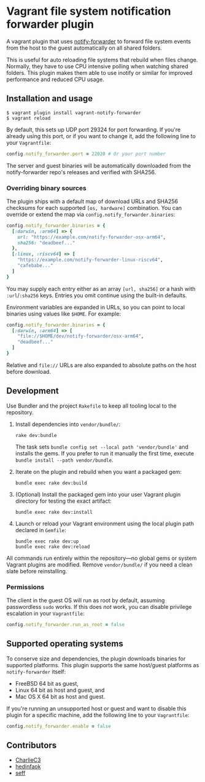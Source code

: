 # Vagrant file system notification forwarder plugin

A vagrant plugin that uses [notify-forwarder](https://github.com/mhallin/notify-forwarder) to
forward file system events from the host to the guest automatically on all shared folders.

This is useful for auto reloading file systems that rebuild when files change. Normally, they have
to use CPU intensive polling when watching shared folders. This plugin makes them able to use
inotify or similar for improved performance and reduced CPU usage.

## Installation and usage

```terminal
$ vagrant plugin install vagrant-notify-forwarder
$ vagrant reload
```

By default, this sets up UDP port 29324 for port forwarding. If you're already using this port, or
if you want to change it, add the following line to your `Vagrantfile`:

```ruby
config.notify_forwarder.port = 22020 # Or your port number
```

The server and guest binaries will be automatically downloaded from the notify-forwarder repo's
releases and verified with SHA256.

### Overriding binary sources

The plugin ships with a default map of download URLs and SHA256 checksums for each supported
`[os, hardware]` combination. You can override or extend the map via
`config.notify_forwarder.binaries`:

```ruby
config.notify_forwarder.binaries = {
  [:darwin, :arm64] => {
    url: "https://example.com/notify-forwarder-osx-arm64",
    sha256: "deadbeef..."
  },
  [:linux, :riscv64] => [
    "https://example.com/notify-forwarder-linux-riscv64",
    "cafebabe..."
  ]
}
```

You may supply each entry either as an array `[url, sha256]` or a hash with `:url`/`:sha256` keys.
Entries you omit continue using the built-in defaults.

Environment variables are expanded in URLs, so you can point to local binaries using values like
`$HOME`. For example:

```ruby
config.notify_forwarder.binaries = {
  [:darwin, :arm64] => [
    "file://$HOME/dev/notify-forwarder/osx-arm64",
    "deadbeef..."
  ]
}
```

Relative and `file://` URLs are also expanded to absolute paths on the host before download.

## Development

Use Bundler and the project `Rakefile` to keep all tooling local to the repository.

1. Install dependencies into `vendor/bundle/`:

   ```terminal
   rake dev:bundle
   ```

   The task sets `bundle config set --local path 'vendor/bundle'` and installs the gems. If you prefer to run it manually the first time, execute `bundle install --path vendor/bundle`.

2. Iterate on the plugin and rebuild when you want a packaged gem:

   ```terminal
   bundle exec rake dev:build
   ```

3. (Optional) Install the packaged gem into your user Vagrant plugin directory for testing the exact artifact:

   ```terminal
   bundle exec rake dev:install
   ```

4. Launch or reload your Vagrant environment using the local plugin path declared in `Gemfile`:

   ```terminal
   bundle exec rake dev:up
   bundle exec rake dev:reload
   ```

All commands run entirely within the repository—no global gems or system Vagrant plugins are modified. Remove `vendor/bundle/` if you need a clean slate before reinstalling.

### Permissions

The client in the guest OS will run as root by default, assuming passwordless `sudo` works. If this
does *not* work, you can disable privilege escalation in your `Vagrantfile`:

```ruby
config.notify_forwarder.run_as_root = false
```

## Supported operating systems

To conserve size and dependencies, the plugin downloads binaries for supported platforms. This
plugin supports the same host/guest platforms as `notify-forwarder` itself:

* FreeBSD 64 bit as guest,
* Linux 64 bit as host and guest, and
* Mac OS X 64 bit as host and guest.

If you're running an unsupported host or guest and want to disable this plugin for a specific
machine, add the following line to your `Vagrantfile`:

```ruby
config.notify_forwarder.enable = false
```

## Contributors

* [CharlieC3](https://github.com/CharlieC3)
* [hedinfaok](https://github.com/hedinfaok)
* [seff](https://github.com/seff)
